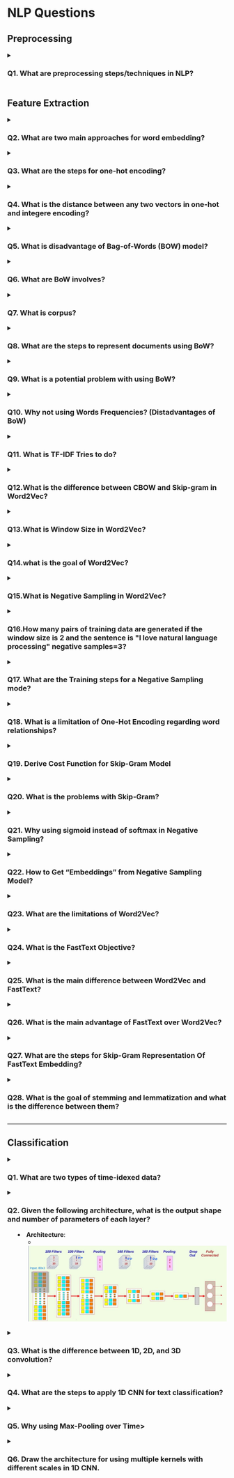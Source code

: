 # NLP Questions

## Preprocessing

<details><summary><h3>Q1. What are preprocessing steps/techniques in NLP?</h3></summary>

- Remove tags
- Case normalization
- Tokenization
- Stopword removal
- Stemming
- Lemmatization
- Punctuation removal

</details>

## Feature Extraction

<details><summary><h3>Q2. What are two main approaches for word embedding?</h3></summary>

- Frequency-based methods
  - One-hot encoding
  - Bag-of-words (BOW)
  - Term frequency-inverse document frequency (TF-IDF)
  - Co-occurrence matrix
- Prediction-based methods
  - Word2Vec
    - Skip-gram
    - Continuous bag of words (CBOW)
  - GloVe

</details>

<details><summary><h3>Q3. What are the steps for one-hot encoding?</h3></summary>

1. Create a vocabulary of unique words from the text.
2. Integer Encoding: Assign a unique index to each word in the vocabulary.
3. Create a binary vector for each word:
   - The length of the vector is equal to the size of the vocabulary.
   - Set the index corresponding to the word to 1, and all other indices to 0.

</details>

<details><summary><h3>Q4. What is the distance between any two vectors in one-hot and integere encoding?</h3></summary>

- The distance between any two vectors in one-hot encoding is 2 or 0.
- The distance between any two vectors in integer encoding depends on the difference in their indices.

</details>

<details><summary><h3>Q5. What is disadvantage of Bag-of-Words (BOW) model?</h3></summary>

Any information about the order or structure of the words in the document is discarded.

</details>

<details><summary><h3>Q6. What are BoW involves?</h3></summary>

- A vocabulary of known words. (AKA Vocab)
- A measure of the presence of known words in the document. (Histogram)

</details>

<details><summary><h3>Q7. What is corpus?</h3></summary>

A collection of selected documents.

</details>

<details><summary><h3>Q8. What are the steps to represent documents using BoW?</h3></summary>

1. Prepare a corpus of documents.
2. Tokenize the documents into words.
3. Apply "Stemming" or "Lemmatization" to the words.
4. Create a vocabulary of unique words from the corpus.
5. Omit stop words from the vocabulary.
6. Create a histogram for each document, counting the occurrences of each word in the vocabulary.

</details>

<details><summary><h3>Q9. What is a potential problem with using BoW?</h3></summary>

For documents not considered during vocab desing, they may contain some words not in the vocabular (out-of-vocabulary words). **Those words are ignored**.

</details>

<details><summary><h3>Q10. Why not using Words Frequencies? (Distadvantages of BoW)</h3></summary>

- Word Counts are very basic.
- Stop words (e.g., "the", "is", "and") may appear many times in the documents. Their **large counts** means **LOW discrimination** power between documents.

</details>

<details><summary><h3>Q11. What is TF-IDF Tries to do?</h3></summary>

Tries to highlight words that are more interesting:
Terms that are (1) Frequent in a document and (2) Less frequent  across documents

</details>

<details><summary><h3>Q12.What is the difference between CBOW and Skip-gram in Word2Vec?</h3></summary>

- CBOW:
  - predicts the target word from the context words.
  - Used when you have a lot of data.
  - Order of words in the context is not important
  - Faster to train.
  - Good for frequent words.
  - Architecture:
  ![alt text](assets/image.png)
- Skip-gram:
  - predicts the context words from the target word.
  - Used when you have less data.
  - Slower to train.
  - Good for infrequent words.
  - Architecture:
  ![alt text](assets/image2.png)

</details>

<details><summary><h3>Q13.What is Window Size in Word2Vec?</h3></summary>

- Window Size:
  - The number of words to consider on either side of the target word.
  - Number of context words to consider = 2 * window size.

</details>

<details><summary><h3>Q14.what is the goal of Word2Vec?</h3></summary>

- The goal of Word2Vec is to learn vector representations of words such that words with similar meanings are close together in the vector space.

- Not to predict the next word in a sentence.

</details>

<details><summary><h3>Q15.What is Negative Sampling in Word2Vec?</h3></summary>

- Negative Sampling:
  - Words that are not in the context of the target word are treated as negative samples.
  - A technique used to train Word2Vec models more efficiently.
  - it converts the multi-class classification problem into a binary classification problem.
  - it uses sigmoid instead of softmax.
  - for each target word, K negative samples are randomly selected from the vocabulary.
- Architecture:
  ![alt text](assets/image3.png)

</details>

<details><summary><h3>Q16.How many pairs of training data are generated if the window size is 2 and the sentence is "I love natural language processing" negative samples=3?</h3></summary>

- For the sentence "I love natural language processing" with a window size of 2, the pairs of training data generated would be:
  - (I, love), (I, natural)   we have 6 negative samples  all = 6 + 2 = 8 pairs of training data.
  - (love, I), (love, natural), (love, language)  we have 9 negative samples  all = 9 + 3 = 12 pairs of training data.
  - (natural, I), (natural, love), (natural, language), (natural, processing) we have 12 negative samples  all = 12 + 4 = 16 pairs of training data.
  - (language, love), (language, natural), (language, processing)  we have 9 negative samples  all = 9 + 3 = 12 pairs of training data.
  - (processing, natural), (processing, language) we have 6 negative samples   all = 6 + 2 = 8 pairs of training data.
  - Total pairs = 8 + 12 + 16 + 12 + 8 = 56 pairs of training data.

</details>

<details><summary><h3>Q17. What are the Training steps for a Negative Sampling mode?</h3></summary>

Training steps for a Negative Sampling model:

1. **Input:**
   - One input target word + one positive/negative word (one-hot encoded).

2. **Label Assignment:**
   - Positive sample → **Y = 1**
   - Negative sample → **Y = 0**

3. **Embedding:**
   - Pass both words through **separate embedding layers** (output: dense vectors of size `embed_size`).

4. **Similarity Calculation:**
   - Compute **dot product** of the two embeddings.

5. **Activation:**
   - Apply **sigmoid** to dot product → outputs a value between 0 and 1.

6. **Loss and Backpropagation:**
   - Compare sigmoid output to actual label Y.
   - Compute loss and **backpropagate** error to update weights.

7. **Repeat:**
   - Perform the above steps for all (target, context) pairs across multiple epochs.

</details>

<details><summary><h3>Q18. What is a limitation of One-Hot Encoding regarding word relationships?</h3></summary>

A limitation of One-Hot Encoding is that the distance between the one-hot encoded vectors of any two different words is the same. This means it does not capture any semantic similarity or relationship between words, only their distinct identity.

</details>

<details><summary><h3>Q19. Derive Cost Function for Skip-Gram Model</h3></summary>

- The network predicts the probability of a context word given a target word:  

```math
P(w_\text{context}|w_\text{center};\theta)=\frac{e^{W_{\text{output}_{(c)}} \cdot h}}{\sum_{i=1}^{V} e^{W_{\text{output}_{i}} \cdot h}}
```  

- Objective is to maximize the log-likelihood of the context words given the target word:

```math
J(\theta) = arg\max_\theta \log \prod_{w_\text{context} \in C(w_\text{center})} P(w_\text{context}|w_\text{center};\theta)=arg\max_\theta \log \prod_{c=1}^{C} \frac{e^{W_{\text{output}_{(c)}} \cdot h}}{\sum_{i=1}^{V} e^{W_{\text{output}_{i}} \cdot h}}
```  

- Converting objective to a loss function:  

```math
  L(\theta; w^{(t)}) = - \log \prod_{c=1}^{C} \frac{e^{W_{\text{output}_{(c)}} \cdot h}}{\sum_{i=1}^{V} e^{W_{\text{output}_{i}} \cdot h}} = -\sum_{c=1}^{C} \log \frac{e^{W_{\text{output}_{(c)}} \cdot h}}{\sum_{i=1}^{V} e^{W_{\text{output}_{i}} \cdot h}}
```

```math
  L(\theta; w^{(t)}) = - \sum \log P(w_\text{context}|w_\text{center};\theta)
```

</details>


<details><summary><h3>Q20. What is the problems with Skip-Gram?</h3></summary>

Softmax is applied to the values of the output layer, which can be computationally very expensive for large vocabularies.

</details>

<details><summary><h3>Q21. Why using sigmoid instead of softmax in Negative Sampling?</h3></summary>

Negative sampling converts multi-classification task into binary-classification task.
The new objective is to predict, for any given word-context pair (w,c), whether the word (c) 
is in the context window of the the center word (w) or not.

</details>

<details><summary><h3>Q22. How to Get “Embeddings” from Negative Sampling Model?</h3></summary>

To get word embeddings for entire vocabulary:
Extract the embeddings from  word_model embedding layer.
(use Target wordEmbedding NOT Context wordembedding)

</details>

<details><summary><h3>Q23. What are the limitations of Word2Vec?</h3></summary>

- Out-of-vocabulary (OOV) words: Words not seen during training are ignored.
- Morpohological variations: Different forms of a word (e.g., "run", "running") are treated as distinct words.

</details>

<details><summary><h3>Q24. What is the FastText Objective?</h3></summary>

Utilizing the internal structure of words to make the process of learning word embeddings more efficient.

</details>

<details><summary><h3>Q25. What is the main difference between Word2Vec and FastText?</h3></summary>

- Word2Vec representation is word-based
- FastText representation is character n-gram based.

</details>

<details><summary><h3>Q26. What is the main advantage of FastText over Word2Vec?</h3></summary>

In FastText, Representing out-of-vocab words by summing their sub-words has performance than assigning null vectors like Word2Vec.  

FastText generally has better performance than Baseline Word2Vec algorithms (CBOW and SkipGram) even with OOV.

</details>

<details><summary><h3>Q27. What are the steps for Skip-Gram Representation Of FastText Embedding?</h3></summary>

1. **Select Target and Context Words**
   - Using a sliding window of size 2C+1, where C is the context size.
2. **Select Negative Samples for each context word**
   - For one actual context word, “N” random negative words are sampled  (e.g. N=5)
3. **Sub-word generation**
   - By creating character n-grams (length 3–6) from words enclosed in angle brackets.
4. **Prepare Vectors for Target, Context, and Negative Words**
   - Target word vector: Sum of vectors of all sub-words.
5. **Train Neural Network with:** two inputs, one hidden layer and one segmoid output
   - By maximizing similarity with context words and minimizing similarity with negative samples using a neural network.
   - Architecture:
   - ![alt text](assets/image4.png)

</details>

<details><summary><h3>Q28. What is the goal of stemming and lemmatization and what is the difference between them?</h3></summary>

- **Goal**: Reduce words to a common base form.

- **Stemming**: is the process that stems or removes last few characters from a word, often leading to incorrect meanings and spelling.
  - For example, Caring becomes Car, and Cars becomes Car.
  - Used in case of large datasets where performance is an issue.
- **Lemmatization**: considers the context and converts the word to its meaningful base form.
  - For example, Caring becomes Care, and Cars becomes Car.
  - Used in case of small datasets where accuracy is an issue, because its computationally expensive.

</details>

---

## Classification

<details><summary><h3>Q1. What are two types of time-idexed data?</h3></summary>

- **Equally spaced**: Data points are collected at regular intervals (e.g., daily, monthly).
- **Ordinal time steps**: Data points are collected at irregular intervals, but the order of events is preserved (e.g., word sequences).

</details>

<details><summary><h3>Q2. Given the following architecture, what is the output shape and number of parameters of each layer?</h3>

- **Architecture**:
  - ![alt text](assets/image5.png)

</summary>

- **Answer**:
  - ![alt text](assets/image6.png)

</details>

<details><summary><h3>Q3. What is the difference between 1D, 2D, and 3D convolution?</h3></summary>

- ID CNN,
  - kernel moves in 1 direction.
  - Input and output data of ID CNN is 2 dimensional.
  - Mostly used on Time-Series data.
- 2D CNN,
  - kernel moves in 2 directions.
  - Input and output data of 2D CNN is 3 dimensional.
  - Mostly used on Image data
- 3D CNN,
  - kernel moves in 3 directions.
  - Input and output data of 3D CNN is 4 dimensional.
  - Mostly used on 3D Image data (MRI, CT Scans).

</details>

<details><summary><h3>Q4. What are the steps to apply 1D CNN for text classification?</h3></summary>

1. **Word Tokenization**:
   - Represented in a dictionary that maps each unique word to their token, {'the': 0, 'of': 1, 'so': 2, 'then': 3, 'you': 4, … }
   - Vocab: all unique words in the text.
   - Token: a unique integer assigned to each word in the vocab.
2. **Word One-Hot Encoding**:
   - ![alt text](assets/image7.png)
3. **Word Embedding**:
   - ![alt text](assets/image8.png)
4. **Convolutional Kernel**:
   - ![alt text](assets/image9.png)

</details>

<details><summary><h3>Q5. Why using Max-Pooling over Time></h3></summary>

In order to indicate the presence of these high-level features, we need a way to identify them in a vector, regardless of the location within the larger input sequence. One way to identify important features, no matter their location in a sequence, is to discard less-relevant, locational information.

![alt text](assets/image10.png)

</details>

<details><summary><h3>Q6. Draw the architecture for using multiple kernels with different scales in 1D CNN.</h3></summary>

![alt text](assets/image11.png)

</details>

